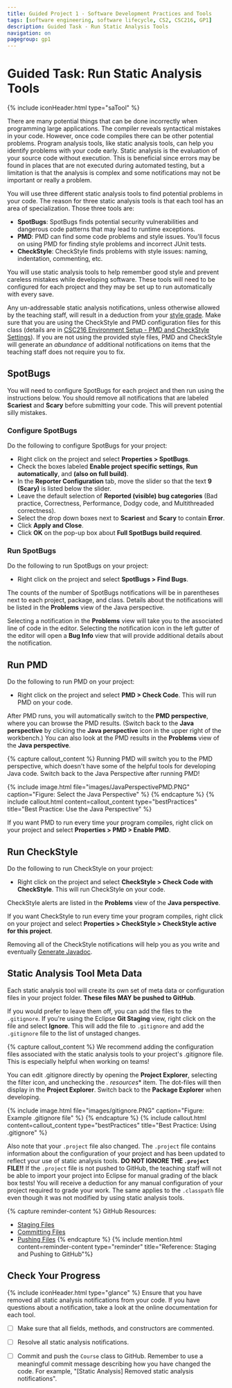 ```yaml
---
title: Guided Project 1 - Software Development Practices and Tools
tags: [software engineering, software lifecycle, CS2, CSC216, GP1]
description: Guided Task - Run Static Analysis Tools
navigation: on
pagegroup: gp1
---
```

# Guided Task: Run Static Analysis Tools
{% include iconHeader.html type="saTool" %}

There are many potential things that can be done incorrectly when programming large applications. The compiler reveals syntactical mistakes in your code. However, once code compiles there can be other potential problems. Program analysis tools, like static analysis tools, can help you identify problems with your code early. Static analysis is the evaluation of your source code without execution. This is beneficial since errors may be found in places that are not executed during automated testing, but a limitation is that the analysis is complex and some notifications may not be important or really a problem.

You will use three different static analysis tools to find potential problems in your code. The reason for three static analysis tools is that each tool has an area of specialization. Those three tools are:

  * **SpotBugs**: SpotBugs finds potential security vulnerabilities and dangerous code patterns that may lead to runtime exceptions.
  * **PMD**: PMD can find some code problems and style issues. You'll focus on using PMD for finding style problems and incorrect JUnit tests.
  * **CheckStyle**: CheckStyle finds problems with style issues: naming, indentation, commenting, etc.
  
You will use static analysis tools to help remember good style and prevent careless mistakes while developing software.  These tools will need to be configured for each project and they may be set up to run automatically with every save.  

Any un-addressable static analysis notifications, unless otherwise allowed by the teaching staff, will result in a deduction from your [style grade](../wolf-scheduler/ws-rubric).  Make sure that you are using the CheckStyle and PMD configuration files for this class (details are in [CSC216 Environment Setup - PMD and CheckStyle Settings](../install/install-overview#pmd-and-checkstyle-settings)). If you are not using the provided style files, PMD and CheckStyle will generate an *abundance* of additional notifications on items that the teaching staff does not require you to fix.

 
## SpotBugs
You will need to configure SpotBugs for each project and then run using the instructions below. You should remove all notifications that are labeled **Scariest** and **Scary** before submitting your code. This will prevent potential silly mistakes.

 
### Configure SpotBugs
Do the following to configure SpotBugs for your project:

  * Right click on the project and select **Properties > SpotBugs**.
  * Check the boxes labeled **Enable project specific settings**, **Run automatically**, and **(also on full build)**.
  * In the **Reporter Configuration** tab, move the slider   so that the text **9 (Scary)** is listed below the slider.
  * Leave the default selection of **Reported (visible) bug categories** (Bad practice, Correctness, Performance, Dodgy code, and Multithreaded correctness).
  * Select the drop down boxes next to **Scariest** and **Scary** to contain **Error**.
  * Click **Apply and Close**.
  * Click **OK** on the pop-up box about **Full SpotBugs build required**.

 
### Run SpotBugs
Do the following to run SpotBugs on your project:

  * Right click on the project and select **SpotBugs > Find Bugs**.

The counts of the number of SpotBugs notifications will be in parentheses next to each project, package, and class. Details about the notifications will be listed in the **Problems** view of the Java perspective.

Selecting a notification in the **Problems** view will take you to the associated line of code in the editor. Selecting the notification icon in the left gutter of the editor will open a **Bug Info** view that will provide additional details about the notification.

 
## Run PMD
Do the following to run PMD on your project:

  * Right click on the project and select **PMD > Check Code**. This will run PMD on your code.

After PMD runs, you will automatically switch to the **PMD perspective**, where you can browse the PMD results. (Switch back to the **Java perspective** by clicking the **Java perspective** icon in the upper right of the workbench.) You can also look at the PMD results in the **Problems** view of the **Java perspective**.

{% capture callout_content %}
Running PMD will switch you to the PMD perspective, which doesn't have some of the helpful tools for developing Java code.  Switch back to the Java Perspective after running PMD!

{% include image.html file="images/JavaPerspectivePMD.PNG" caption="Figure: Select the Java Perspective" %} 
{% endcapture %}
{% include callout.html content=callout_content type="bestPractices" title="Best Practice: Use the Java Perspective" %}

If you want PMD to run every time your program compiles, right click on your project and select **Properties > PMD > Enable PMD**.

 
## Run CheckStyle
Do the following to run CheckStyle on your project:

  * Right click on the project and select **CheckStyle > Check Code with CheckStyle**. This will run CheckStyle on your code.

CheckStyle alerts are listed in the **Problems** view of the **Java perspective**.

If you want CheckStyle to run every time your program compiles, right click on your project and select **Properties > CheckStyle > CheckStyle active for this project**.

Removing all of the CheckStyle notifications will help you as you write and eventually [Generate Javadoc](gp1-javadoc).

 
## Static Analysis Tool Meta Data
Each static analysis tool will create its own set of meta data or configuration files in your project folder.  **These files MAY be pushed to GitHub**.  

If you would prefer to leave them off, you can add the files to the `.gitignore`.  If you're using the Eclipse **Git Staging** view, right click on the file and select **Ignore**.  This will add the file to `.gitignore` and add the `.gitignore` file to the list of unstaged changes.

{% capture callout_content %}
We recommend adding the configuration files associated with the static analysis tools to your project's .gitignore file.  This is especially helpful when working on teams!

You can edit .gitignore directly by opening the **Project Explorer**, selecting the filter icon, and unchecking the **.* resources** item.  The dot-files will then display in the **Project Explorer**.  Switch back to the **Package Explorer** when developing.

{% include image.html file="images/gitignore.PNG" caption="Figure: Example .gitignore file" %} 
{% endcapture %}
{% include callout.html content=callout_content type="bestPractices" title="Best Practice: Using .gitignore" %}

Also note that your `.project` file also changed.  The `.project` file contains information about the configuration of your project and has been updated to reflect your use of static analysis tools.  **DO NOT IGNORE THE `.project` FILE!!** If the `.project` file is not pushed to GitHub, the teaching staff will not be able to import your project into Eclipse for manual grading of the black box tests!  You will receive a deduction for any manual configuration of your project required to grade your work.  The same applies to the `.classpath` file even though it was not modified by using static analysis tools.

{% capture reminder-content %} 
GitHub Resources:

  * [Staging Files](https://pages.github.ncsu.edu/engr-csc-software-development/practices-tools/git/git-staging)
  * [Committing Files](https://pages.github.ncsu.edu/engr-csc-software-development/practices-tools/git/git-commit)
  * [Pushing Files](https://pages.github.ncsu.edu/engr-csc-software-development/practices-tools/git/git-push)
{% endcapture %} {% include mention.html content=reminder-content type="reminder" title="Reference: Staging and Pushing to GitHub"%} 
## Check Your Progress
{% include iconHeader.html type="glance" %}
Ensure that you have removed all static analysis notifications from your code.  If you have questions about a notification, take a look at the online documentation for each tool.

  - [ ] Make sure that all fields, methods, and constructors are commented.
  - [ ] Resolve all static analysis notifications.
  - [ ] Commit and push the `Course` class to GitHub.  Remember to use a meaningful commit message describing how you have changed the code.  For example, "[Static Analysis] Removed static analysis notifications".
    
